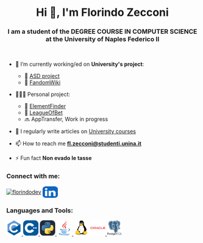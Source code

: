 <h1 align="center">Hi 👋, I'm Florindo Zecconi</h1>
<h3 align="center">I am a student of the DEGREE COURSE IN COMPUTER SCIENCE at the University of Naples Federico II</h3>

<p align="left"> <a href="https://twitter.com/" target="blank"><img src="https://img.shields.io/twitter/follow/?logo=twitter&style=for-the-badge" alt="" /></a> </p>

- 🔭 I’m currently working/ed on **University's project**:
    - 🚀 [ASD project](https://github.com/FlorindoDev/Laboratorio-Algoritmi-e-Strutture-dati-)
    - 🚀 [FandomWiki](https://github.com/FlorindoDev/SoftwereWiki)
      
- 🧑🏻‍💻 Personal project:
    - 🚀 [ElementFinder](https://github.com/FlorindoDev/ElementFinder)
    - 🚀 [LeagueOfBet](https://github.com/FlorindoDev/LeagueOfBet)
    - 🔜 AppTransfer, Work in progress

- 📝 I regularly write articles on [University courses](https://informatica.dieti.unina.it)

- 📫 How to reach me **fl.zecconi@studenti.unina.it**

- ⚡ Fun fact **Non evado le tasse**

<h3 align="left">Connect with me:</h3>
<p align="left">
<a href="https://www.instagram.com/florindo_zec" target="blank"><img align="center" src="https://raw.githubusercontent.com/rahuldkjain/github-profile-readme-generator/master/src/images/icons/Social/instagram.svg" alt="florindodev" height="30" width="40" /></a>
<a href="https://www.linkedin.com/in/florindo-zecconi-aa0368314?utm_source=share&utm_campaign=share_via&utm_content=profile&utm_medium=ios_app" target="blank"><img align="center" src="https://raw.githubusercontent.com/tandpfun/skill-icons/65dea6c4eaca7da319e552c09f4cf5a9a8dab2c8/icons/LinkedIn.svg" alt="florindoDev" height="30" width="40" /></a>
</p>

<h3 align="left">Languages and Tools:</h3>

<p align="left"> <a href="https://www.cprogramming.com/" target="_blank" rel="noreferrer"> <img src="https://raw.githubusercontent.com/devicons/devicon/master/icons/c/c-original.svg" alt="c" width="40" height="40"/> </a> <a href="https://www.w3schools.com/cpp/default.asp" target="_blank" rel="noreferrer"> <img src="https://raw.githubusercontent.com/tandpfun/skill-icons/65dea6c4eaca7da319e552c09f4cf5a9a8dab2c8/icons/CPP.svg" alt="c++" width="40" height="40"/> </a> <a href="https://docs.python.org/3/" target="_blank" rel="noreferrer"> <img src="https://raw.githubusercontent.com/tandpfun/skill-icons/65dea6c4eaca7da319e552c09f4cf5a9a8dab2c8/icons/Python-Dark.svg" alt="python" width="40" height="40"/> </a> <a href="https://www.java.com" target="_blank" rel="noreferrer"> <img src="https://raw.githubusercontent.com/devicons/devicon/master/icons/java/java-original.svg" alt="java" width="40" height="40"/> </a>
  <a href="https://www.linux.org/" target="_blank" rel="noreferrer">
  <img src="https://raw.githubusercontent.com/devicons/devicon/master/icons/linux/linux-original.svg" alt="linux" width="40" height="40"/></a>  <a href="https://www.oracle.com/" target="_blank" rel="noreferrer"> <img src="https://raw.githubusercontent.com/devicons/devicon/master/icons/oracle/oracle-original.svg" alt="oracle" width="40" height="40"/> </a><a href="https://www.postgresql.org" target="_blank" rel="noreferrer"> <img src="https://raw.githubusercontent.com/devicons/devicon/master/icons/postgresql/postgresql-original-wordmark.svg" alt="postgresql" width="40" height="40"/> </a> </p>

